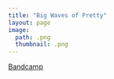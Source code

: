 ```yaml
---
title: "Big Waves of Pretty"
layout: page
image:
  path: .png
  thumbnail: .png
---
```


[Bandcamp](https://bigwavesofpretty.bandcamp.com)



